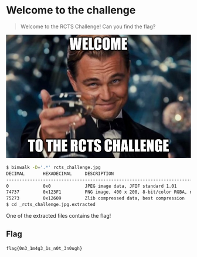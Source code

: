 # Welcome to the challenge

> Welcome to the RCTS Challenge! Can you find the flag?

![chall](./files/rcts_challenge.jpg)

```bash
$ binwalk -D='.*' rcts_challenge.jpg 
DECIMAL       HEXADECIMAL     DESCRIPTION
--------------------------------------------------------------------------------
0             0x0             JPEG image data, JFIF standard 1.01
74737         0x123F1         PNG image, 400 x 200, 8-bit/color RGBA, non-interlaced
75273         0x12609         Zlib compressed data, best compression
$ cd _rcts_challenge.jpg.extracted 
```

One of the extracted files contains the flag!

## Flag

```
flag{0n3_1m4g3_1s_n0t_3n0ugh}
```

